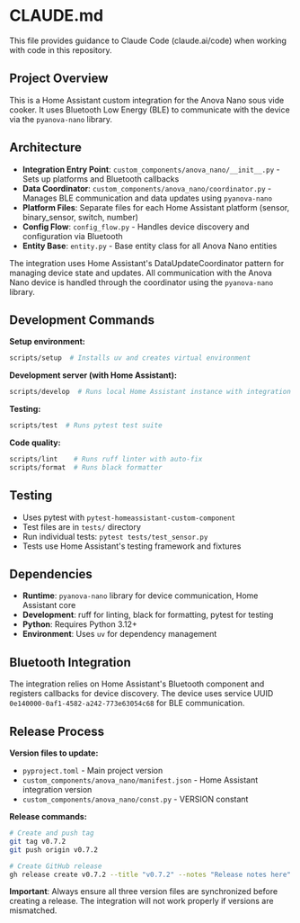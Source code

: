 # CLAUDE.md

This file provides guidance to Claude Code (claude.ai/code) when working with code in this repository.

## Project Overview

This is a Home Assistant custom integration for the Anova Nano sous vide cooker. It uses Bluetooth Low Energy (BLE) to communicate with the device via the `pyanova-nano` library.

## Architecture

- **Integration Entry Point**: `custom_components/anova_nano/__init__.py` - Sets up platforms and Bluetooth callbacks
- **Data Coordinator**: `custom_components/anova_nano/coordinator.py` - Manages BLE communication and data updates using `pyanova-nano`
- **Platform Files**: Separate files for each Home Assistant platform (sensor, binary_sensor, switch, number)
- **Config Flow**: `config_flow.py` - Handles device discovery and configuration via Bluetooth
- **Entity Base**: `entity.py` - Base entity class for all Anova Nano entities

The integration uses Home Assistant's DataUpdateCoordinator pattern for managing device state and updates. All communication with the Anova Nano device is handled through the coordinator using the `pyanova-nano` library.

## Development Commands

**Setup environment:**
```bash
scripts/setup  # Installs uv and creates virtual environment
```

**Development server (with Home Assistant):**
```bash
scripts/develop  # Runs local Home Assistant instance with integration loaded
```

**Testing:**
```bash
scripts/test  # Runs pytest test suite
```

**Code quality:**
```bash
scripts/lint    # Runs ruff linter with auto-fix
scripts/format  # Runs black formatter
```

## Testing

- Uses pytest with `pytest-homeassistant-custom-component`
- Test files are in `tests/` directory
- Run individual tests: `pytest tests/test_sensor.py`
- Tests use Home Assistant's testing framework and fixtures

## Dependencies

- **Runtime**: `pyanova-nano` library for device communication, Home Assistant core
- **Development**: ruff for linting, black for formatting, pytest for testing
- **Python**: Requires Python 3.12+
- **Environment**: Uses `uv` for dependency management

## Bluetooth Integration

The integration relies on Home Assistant's Bluetooth component and registers callbacks for device discovery. The device uses service UUID `0e140000-0af1-4582-a242-773e63054c68` for BLE communication.

## Release Process

**Version files to update:**
- `pyproject.toml` - Main project version
- `custom_components/anova_nano/manifest.json` - Home Assistant integration version
- `custom_components/anova_nano/const.py` - VERSION constant

**Release commands:**
```bash
# Create and push tag
git tag v0.7.2
git push origin v0.7.2

# Create GitHub release
gh release create v0.7.2 --title "v0.7.2" --notes "Release notes here"
```

**Important**: Always ensure all three version files are synchronized before creating a release. The integration will not work properly if versions are mismatched.